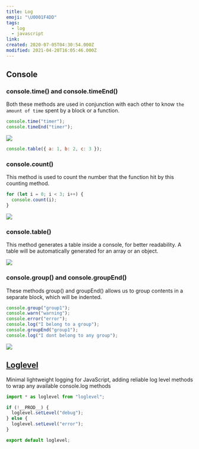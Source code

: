 ```yaml
---
title: Log
emoji: "\U0001F4DD"
tags:
  - log
  - javascript
link:
created: 2020-07-05T04:30:54.000Z
modified: 2021-04-20T16:05:46.000Z
---
```


## Console

### console.time() and console.timeEnd()

Both these methods are used in conjunction with each other to know `the amount of time` spent by a block or a function.

```js
console.time("timer");
console.timeEnd("timer");
```

![](https://miro.medium.com/max/346/1*S63BR8aOlGfYfAhgaR9TJw.png)

```js
console.table({ a: 1, b: 2, c: 3 });
```

### console.count()

This method is used to count the number that the function hit by this counting method.

```js
for (let i = 0; i < 3; i++) {
  console.count(i);
}
```

![](https://miro.medium.com/max/346/1*hfucVhBEtQBFjgzTv3QoFg.png)

### console.table()

This method generates a table inside a console, for better readability. A table will be automatically generated for an array or an object.

![](https://miro.medium.com/max/470/1*emG1EeptLSHsLbR2ulPfKg.png)

### console.group() and console.groupEnd()

These methods group() and groupEnd() allows us to group contents in a separate block, which will be indented.

```js
console.group("group1");
console.warn("warning");
console.error("error");
console.log("I belong to a group");
console.groupEnd("group1");
console.log("I dont belong to any group");
```

![](https://miro.medium.com/max/349/1*Q_Ok_EnFSioEiNES7vpq3A.png)

## [Loglevel](https://github.com/pimterry/loglevel)

Minimal lightweight logging for JavaScript, adding reliable log level methods to wrap any available console.log methods

```js
import * as loglevel from "loglevel";

if (!__PROD__) {
  loglevel.setLevel("debug");
} else {
  loglevel.setLevel("error");
}

export default loglevel;
```
